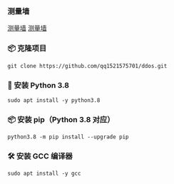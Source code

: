 ### 测量墙
<a href="https://www.vedbex.com/dstat" target="_blank">测量墙</a>
<a href="https://www.vedbex.com/dstat" target="_blank" rel="noopener noreferrer">测量墙</a>
### 📦 克隆项目
    git clone https://github.com/qq1521575701/ddos.git

### 🐍 安装 Python 3.8
    sudo apt install -y python3.8

### 📦 安装 pip（Python 3.8 对应）
    python3.8 -m pip install --upgrade pip

### 🛠 安装 GCC 编译器
    sudo apt install -y gcc
